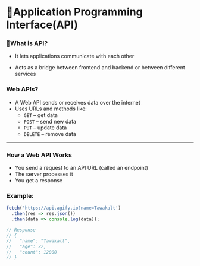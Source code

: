 # 🚀Application Programming Interface(API)

### 🔹What is API?

- It lets applications communicate with each other

- Acts as a bridge between frontend and backend or between different services


### Web APIs?

- A Web API sends or receives data over the internet
- Uses URLs and methods like: 
  * `GET` – get data
  * `POST` – send new data
  * `PUT` – update data
  * `DELETE` – remove data

---

### How a Web API Works

- You send a request to an API URL (called an endpoint)
- The server processes it
- You get a response

### Example:

```js
fetch('https://api.agify.io?name=Tawakalt')
  .then(res => res.json())
  .then(data => console.log(data));

// Response
// {
//   "name": "Tawakalt",
//   "age": 22,
//   "count": 12000
// }
```






